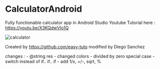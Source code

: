 # CalculatorAndroid
Fully functionable calculator app in Android Studio
Youtube Tutorial here : https://youtu.be/X3KQdwVlo1Q

![calculator](https://user-images.githubusercontent.com/68380115/169702523-1a5d826d-fb0f-4377-bc58-f62d4ca53535.jpg)

Created by https://github.com/easy-tuto
modified by Diego Sanchez


changes :     - @string res
              - changed colors
              - divided by zero special case
              - switch instead of if.. if.. if
              - add 1/x, +/-, sqrt, %
